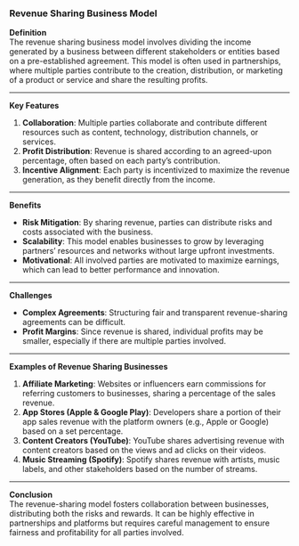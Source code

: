 ### Revenue Sharing Business Model

**Definition**  
The revenue sharing business model involves dividing the income generated by a business between different stakeholders or entities based on a pre-established agreement. This model is often used in partnerships, where multiple parties contribute to the creation, distribution, or marketing of a product or service and share the resulting profits.

---

**Key Features**

1. **Collaboration**: Multiple parties collaborate and contribute different resources such as content, technology, distribution channels, or services.
2. **Profit Distribution**: Revenue is shared according to an agreed-upon percentage, often based on each party’s contribution.
3. **Incentive Alignment**: Each party is incentivized to maximize the revenue generation, as they benefit directly from the income.

---

**Benefits**

- **Risk Mitigation**: By sharing revenue, parties can distribute risks and costs associated with the business.
- **Scalability**: This model enables businesses to grow by leveraging partners’ resources and networks without large upfront investments.
- **Motivational**: All involved parties are motivated to maximize earnings, which can lead to better performance and innovation.

---

**Challenges**

- **Complex Agreements**: Structuring fair and transparent revenue-sharing agreements can be difficult.
- **Profit Margins**: Since revenue is shared, individual profits may be smaller, especially if there are multiple parties involved.

---

**Examples of Revenue Sharing Businesses**

1. **Affiliate Marketing**: Websites or influencers earn commissions for referring customers to businesses, sharing a percentage of the sales revenue.
2. **App Stores (Apple & Google Play)**: Developers share a portion of their app sales revenue with the platform owners (e.g., Apple or Google) based on a set percentage.
3. **Content Creators (YouTube)**: YouTube shares advertising revenue with content creators based on the views and ad clicks on their videos.
4. **Music Streaming (Spotify)**: Spotify shares revenue with artists, music labels, and other stakeholders based on the number of streams.

---

**Conclusion**  
The revenue-sharing model fosters collaboration between businesses, distributing both the risks and rewards. It can be highly effective in partnerships and platforms but requires careful management to ensure fairness and profitability for all parties involved.